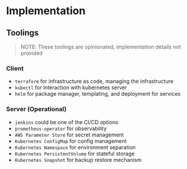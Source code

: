 # Implementation

## Toolings
> NOTE: These toolings are opinionated, implementation details not provided

### Client
- `terraform` for infrastructure as code, managing the infrastructure
- `kubectl` for interaction with kubernetes server
- `helm` for package manager, templating, and deployment for services

### Server (Operational)
- `jenkins` could be one of the CI/CD options
- `prometheus-operator` for observability
- `AWS Parameter Store` for secret management
- `Kubernetes ConfigMap` for config management
- `Kubernetes Namespace` for environment separation
- `Kubernetes PersistentVolume` for stateful storage
- `Kubernetes Snapshot` for backup restore mechanism